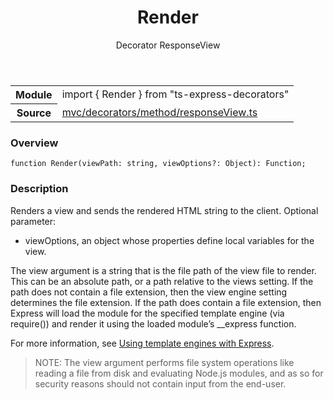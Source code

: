 <header class="symbol-info-header">    <h1 id="render">Render</h1>    <label class="symbol-info-type-label decorator">Decorator</label>    <label class="api-type-label alias">ResponseView</label>  </header>
<section class="symbol-info">      <table class="is-full-width">        <tbody>        <tr>          <th>Module</th>          <td>            <div class="lang-typescript">                <span class="token keyword">import</span> { Render }                 <span class="token keyword">from</span>                 <span class="token string">"ts-express-decorators"</span>                            </div>          </td>        </tr>        <tr>          <th>Source</th>          <td>            <a href="https://romakita.github.io/ts-express-decorators/#//blob/v2.3.2/src/mvc/decorators/method/responseView.ts#L0-L0">                mvc/decorators/method/responseView.ts            </a>        </td>        </tr>                </tbody>      </table>    </section>

### Overview

<pre><code class="typescript-lang">function <span class="token function">Render</span><span class="token punctuation">(</span>viewPath<span class="token punctuation">:</span> <span class="token keyword">string</span><span class="token punctuation">,</span> viewOptions?<span class="token punctuation">:</span> Object<span class="token punctuation">)</span><span class="token punctuation">:</span> Function<span class="token punctuation">;</span></code></pre>

### Description

Renders a view and sends the rendered HTML string to the client. Optional parameter:

* viewOptions, an object whose properties define local variables for the view.

The view argument is a string that is the file path of the view file to render.
This can be an absolute path, or a path relative to the views setting.
If the path does not contain a file extension, then the view engine setting determines the file extension.
If the path does contain a file extension, then Express will load the module for the specified template engine (via require())
and render it using the loaded module’s __express function.

For more information, see [Using template engines with Express](http://expressjs.com/guide/using-template-engines.html).

> NOTE: The view argument performs file system operations like reading a file from disk and evaluating Node.js modules,
and as so for security reasons should not contain input from the end-user.
